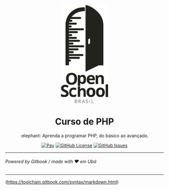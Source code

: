 <p align="center"><img src="https://github.com/openschoolbr/design/raw/master/src/png/black-vertical.png" width="150px" alt="Open School Brasil"></p>
<h1 align="center">Curso de PHP</h1>
<p align="center">:elephant: Aprenda a programar PHP, do básico ao avançado.</p>

<p align="center">
  <a href="#"><img src="https://img.shields.io/badge/%24-free-%23a10000.svg" alt="Pay"></a> 
  <a href="/LICENSE.md"><img src="https://img.shields.io/badge/license-MIT-blue.svg" alt="GitHub License"></a>
  <a href="/issues"><img src="https://img.shields.io/github/issues/openschoolbr/curso-php.svg" alt="GitHub Issues"></a>
</p>

----

###### Powered by Gitbook / made with ♥ em Ubá

----
(https://toolchain.gitbook.com/syntax/markdown.html)
